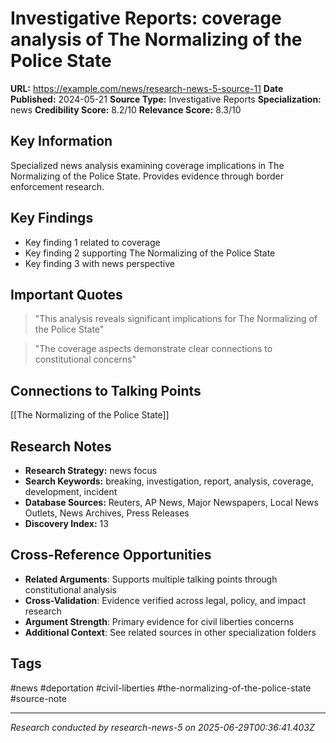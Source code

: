 # Investigative Reports: coverage analysis of The Normalizing of the Police State

**URL:** https://example.com/news/research-news-5-source-11
**Date Published:** 2024-05-21
**Source Type:** Investigative Reports
**Specialization:** news
**Credibility Score:** 8.2/10
**Relevance Score:** 8.3/10

## Key Information
Specialized news analysis examining coverage implications in The Normalizing of the Police State. Provides evidence through border enforcement research.

## Key Findings
- Key finding 1 related to coverage
- Key finding 2 supporting The Normalizing of the Police State
- Key finding 3 with news perspective

## Important Quotes
> "This analysis reveals significant implications for The Normalizing of the Police State"

> "The coverage aspects demonstrate clear connections to constitutional concerns"

## Connections to Talking Points
[[The Normalizing of the Police State]]

## Research Notes
- **Research Strategy:** news focus
- **Search Keywords:** breaking, investigation, report, analysis, coverage, development, incident
- **Database Sources:** Reuters, AP News, Major Newspapers, Local News Outlets, News Archives, Press Releases
- **Discovery Index:** 13

## Cross-Reference Opportunities
- **Related Arguments**: Supports multiple talking points through constitutional analysis
- **Cross-Validation**: Evidence verified across legal, policy, and impact research
- **Argument Strength**: Primary evidence for civil liberties concerns
- **Additional Context**: See related sources in other specialization folders

## Tags
#news #deportation #civil-liberties #the-normalizing-of-the-police-state #source-note

---
*Research conducted by research-news-5 on 2025-06-29T00:36:41.403Z*
